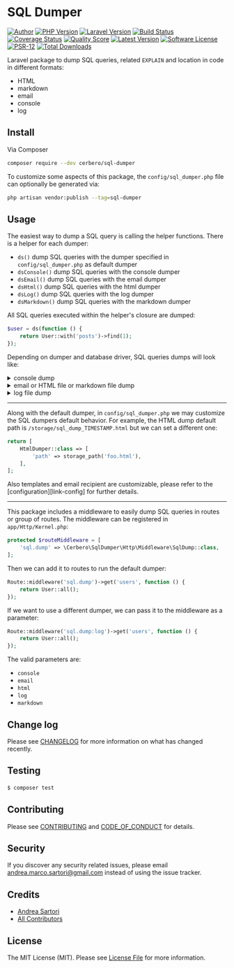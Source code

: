 # SQL Dumper

[![Author][ico-author]][link-author]
[![PHP Version][ico-php]][link-php]
[![Laravel Version][ico-laravel]][link-laravel]
[![Build Status][ico-actions]][link-actions]
[![Coverage Status][ico-scrutinizer]][link-scrutinizer]
[![Quality Score][ico-code-quality]][link-code-quality]
[![Latest Version][ico-version]][link-packagist]
[![Software License][ico-license]](LICENSE.md)
[![PSR-12][ico-psr12]][link-psr12]
[![Total Downloads][ico-downloads]][link-downloads]

Laravel package to dump SQL queries, related `EXPLAIN` and location in code in different formats:
- HTML
- markdown
- email
- console
- log

## Install

Via Composer

```bash
composer require --dev cerbero/sql-dumper
```

To customize some aspects of this package, the `config/sql_dumper.php` file can optionally be generated via:

```bash
php artisan vendor:publish --tag=sql-dumper
```

## Usage

The easiest way to dump a SQL query is calling the helper functions. There is a helper for each dumper:
- `ds()` dump SQL queries with the dumper specified in `config/sql_dumper.php` as default dumper
- `dsConsole()` dump SQL queries with the console dumper
- `dsEmail()` dump SQL queries with the email dumper
- `dsHtml()` dump SQL queries with the html dumper
- `dsLog()` dump SQL queries with the log dumper
- `dsMarkdown()` dump SQL queries with the markdown dumper

All SQL queries executed within the helper's closure are dumped:

```php
$user = ds(function () {
    return User::with('posts')->find(1);
});
```

Depending on dumper and database driver, SQL queries dumps will look like:
<details>
    <summary>console dump</summary>
    <img src="images/console_dump.png">
</details>
<details>
    <summary>email or HTML file or markdown file dump</summary>
    <img src="images/html_dump.png">
</details>
<details>
    <summary>log file dump</summary>
    <img src="images/log_dump.png">
</details>

---

Along with the default dumper, in `config/sql_dumper.php` we may customize the SQL dumpers default behavior. For example, the HTML dump default path is `/storage/sql_dump_TIMESTAMP.html` but we can set a different one:

```php
return [
    HtmlDumper::class => [
        'path' => storage_path('foo.html'),
    ],
];
```

Also templates and email recipient are customizable, please refer to the [configuration][link-config] for further details.

---

This package includes a middleware to easily dump SQL queries in routes or group of routes. The middleware can be registered in `app/Http/Kernel.php`:

```php
protected $routeMiddleware = [
    'sql.dump' => \Cerbero\SqlDumper\Http\Middleware\SqlDump::class,
];
```

Then we can add it to routes to run the default dumper:

```php
Route::middleware('sql.dump')->get('users', function () {
    return User::all();
});
```

If we want to use a different dumper, we can pass it to the middleware as a parameter:

```php
Route::middleware('sql.dump:log')->get('users', function () {
    return User::all();
});
```

The valid parameters are:
- `console`
- `email`
- `html`
- `log`
- `markdown`

## Change log

Please see [CHANGELOG](CHANGELOG.md) for more information on what has changed recently.

## Testing

``` bash
$ composer test
```

## Contributing

Please see [CONTRIBUTING](CONTRIBUTING.md) and [CODE_OF_CONDUCT](CODE_OF_CONDUCT.md) for details.

## Security

If you discover any security related issues, please email andrea.marco.sartori@gmail.com instead of using the issue tracker.

## Credits

- [Andrea Sartori][link-author]
- [All Contributors][link-contributors]

## License

The MIT License (MIT). Please see [License File](LICENSE.md) for more information.

[ico-author]: https://img.shields.io/static/v1?label=author&message=cerbero90&color=50ABF1&logo=twitter&style=flat-square
[ico-php]: https://img.shields.io/packagist/php-v/cerbero/sql-dumper?color=%234F5B93&logo=php&style=flat-square
[ico-laravel]: https://img.shields.io/static/v1?label=laravel&message=%E2%89%A55.6&color=ff2d20&logo=laravel&style=flat-square
[ico-version]: https://img.shields.io/packagist/v/cerbero/sql-dumper.svg?label=version&style=flat-square
[ico-actions]: https://img.shields.io/github/workflow/status/cerbero90/sql-dumper/build?style=flat-square&logo=github
[ico-license]: https://img.shields.io/badge/license-MIT-brightgreen.svg?style=flat-square
[ico-psr12]: https://img.shields.io/static/v1?label=compliance&message=PSR-12&color=blue&style=flat-square
[ico-scrutinizer]: https://img.shields.io/scrutinizer/coverage/g/cerbero90/sql-dumper.svg?style=flat-square&logo=scrutinizer
[ico-code-quality]: https://img.shields.io/scrutinizer/g/cerbero90/sql-dumper.svg?style=flat-square&logo=scrutinizer
[ico-downloads]: https://img.shields.io/packagist/dt/cerbero/sql-dumper.svg?style=flat-square

[link-author]: https://twitter.com/cerbero90
[link-php]: https://www.php.net
[link-laravel]: https://laravel.com
[link-packagist]: https://packagist.org/packages/cerbero/sql-dumper
[link-actions]: https://github.com/cerbero90/sql-dumper/actions?query=workflow%3Abuild
[link-psr12]: https://www.php-fig.org/psr/psr-12/
[link-scrutinizer]: https://scrutinizer-ci.com/g/cerbero90/sql-dumper/code-structure
[link-code-quality]: https://scrutinizer-ci.com/g/cerbero90/sql-dumper
[link-downloads]: https://packagist.org/packages/cerbero/sql-dumper
[link-contributors]: ../../contributors
